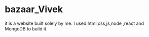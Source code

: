 # bazaar_Vivek
it is a website built solely by me. I used html,css,js,node ,react and MongoDB to build it.
